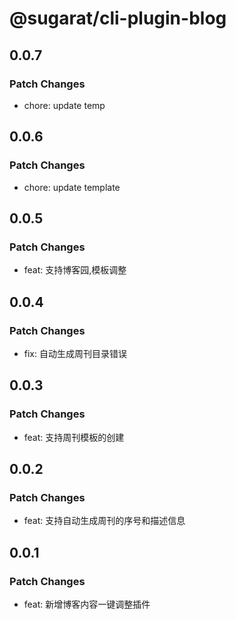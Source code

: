 # @sugarat/cli-plugin-blog

## 0.0.7

### Patch Changes

- chore: update temp

## 0.0.6

### Patch Changes

- chore: update template

## 0.0.5

### Patch Changes

- feat: 支持博客园,模板调整

## 0.0.4

### Patch Changes

- fix: 自动生成周刊目录错误

## 0.0.3

### Patch Changes

- feat: 支持周刊模板的创建

## 0.0.2

### Patch Changes

- feat: 支持自动生成周刊的序号和描述信息

## 0.0.1

### Patch Changes

- feat: 新增博客内容一键调整插件
